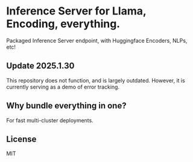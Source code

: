 # Inference Server for Llama, Encoding, everything.
Packaged Inference Server endpoint, with Huggingface Encoders, NLPs, etc!

## Update 2025.1.30
This repository does not function, and is largely outdated. However, it is currently serving as a demo of error tracking.

## Why bundle everything in one? 
For fast multi-cluster deployments.
## License
MIT
